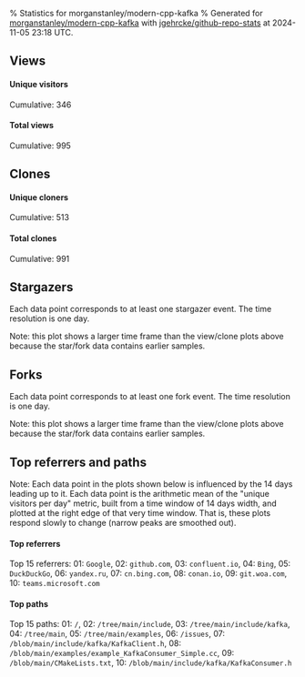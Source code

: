 % Statistics for morganstanley/modern-cpp-kafka
% Generated for [morganstanley/modern-cpp-kafka](https://github.com/morganstanley/modern-cpp-kafka) with [jgehrcke/github-repo-stats](https://github.com/jgehrcke/github-repo-stats) at 2024-11-05 23:18 UTC.


## Views

#### Unique visitors
<div id="chart_views_unique" class="full-width-chart"></div>

Cumulative: 346

#### Total views
<div id="chart_views_total" class="full-width-chart"></div>

Cumulative: 995

<div class="pagebreak-for-print"> </div>

## Clones

#### Unique cloners
<div id="chart_clones_unique" class="full-width-chart"></div>

Cumulative: 513

#### Total clones
<div id="chart_clones_total" class="full-width-chart"></div>

Cumulative: 991



<div class="pagebreak-for-print"> </div>



## Stargazers

Each data point corresponds to at least one stargazer event.
The time resolution is one day.

<div id="chart_stargazers" class="full-width-chart"></div>


Note: this plot shows a larger time frame than the view/clone plots above because the star/fork data contains earlier samples.



## Forks

Each data point corresponds to at least one fork event.
The time resolution is one day.

<div id="chart_forks" class="full-width-chart"></div>


Note: this plot shows a larger time frame than the view/clone plots above because the star/fork data contains earlier samples.



<div class="pagebreak-for-print"> </div>



## Top referrers and paths


Note: Each data point in the plots shown below is influenced by the 14 days
leading up to it. Each data point is the arithmetic mean of the "unique
visitors per day" metric, built from a time window of 14 days width, and
plotted at the right edge of that very time window. That is, these plots
respond slowly to change (narrow peaks are smoothed out).




#### Top referrers


<div id="chart_referrers_top_n_alltime" class="full-width-chart"></div>

Top 15 referrers: 01: `Google`, 02: `github.com`, 03: `confluent.io`, 04: `Bing`, 05: `DuckDuckGo`, 06: `yandex.ru`, 07: `cn.bing.com`, 08: `conan.io`, 09: `git.woa.com`, 10: `teams.microsoft.com`





#### Top paths


<div id="chart_paths_top_n_alltime" class="full-width-chart"></div>

Top 15 paths: 01: `/`, 02: `/tree/main/include`, 03: `/tree/main/include/kafka`, 04: `/tree/main`, 05: `/tree/main/examples`, 06: `/issues`, 07: `/blob/main/include/kafka/KafkaClient.h`, 08: `/blob/main/examples/example_KafkaConsumer_Simple.cc`, 09: `/blob/main/CMakeLists.txt`, 10: `/blob/main/include/kafka/KafkaConsumer.h`


<script type="text/javascript">
    vegaEmbed('#chart_views_unique', {"$schema": "https://vega.github.io/schema/vega-lite/v4.17.0.json", "config": {"arc": {"fill": "#1b1e23"}, "area": {"fill": "#1b1e23"}, "axisBottom": {"domainColor": "#a9b4c4", "gridColor": "#a9b4c4", "labelColor": "#1b1e23", "labelFont": "relative-mono-11-pitch-pro, Menlo, monospace", "tickColor": "#a9b4c4", "titleColor": "#1b1e23", "titleFont": "relative-mono-11-pitch-pro, Menlo, monospace"}, "axisLeft": {"domainColor": "#a9b4c4", "gridColor": "#a9b4c4", "labelColor": "#1b1e23", "labelFont": "relative-mono-11-pitch-pro, Menlo, monospace", "tickColor": "#a9b4c4", "titleColor": "#1b1e23", "titleFont": "relative-mono-11-pitch-pro, Menlo, monospace"}, "axisX": {"grid": false}, "axisY": {"grid": false, "labelBound": true}, "background": "#FFFFFF", "group": {"fill": "#FFFFFF"}, "header": {"fontWeight": 400, "labelFont": "relative-mono-11-pitch-pro, Menlo, monospace", "titleFont": "relative-mono-11-pitch-pro, Menlo, monospace"}, "legend": {"labelFont": "relative-mono-11-pitch-pro, Menlo, monospace", "symbolSize": 200, "symbolType": "circle", "titleFont": "relative-mono-11-pitch-pro, Menlo, monospace"}, "line": {"color": "#1b1e23", "stroke": "#1b1e23"}, "path": {"stroke": "#1b1e23"}, "point": {"color": "#1b1e23", "cursor": "pointer", "filled": true, "size": 20}, "range": {"category": ["#85a2f7", "#ea9755", "#7eb36a", "#f07071", "#bc85d9", "#e587b6", "#a9b4c4", "#d4c05e", "#64b9c4"]}, "style": {"bar": {"fill": "#1b1e23"}, "text": {"font": "relative-mono-11-pitch-pro, Menlo, monospace", "fontWeight": 400}}, "symbol": {"shape": "circle"}, "title": {"anchor": "start", "font": "relative-mono-11-pitch-pro, Menlo, monospace", "fontWeight": 400}, "trail": {"color": "#1b1e23", "stroke": "#1b1e23"}, "view": {"stroke": null}}, "data": {"name": "data-e8beb6ea786b2daafdf4aa85c0df4570"}, "datasets": {"data-e8beb6ea786b2daafdf4aa85c0df4570": [{"time": "2024-10-22T00:00:00+00:00", "views_total": 35, "views_unique": 9}, {"time": "2024-10-23T00:00:00+00:00", "views_total": 64, "views_unique": 26}, {"time": "2024-10-24T00:00:00+00:00", "views_total": 142, "views_unique": 39}, {"time": "2024-10-25T00:00:00+00:00", "views_total": 52, "views_unique": 25}, {"time": "2024-10-26T00:00:00+00:00", "views_total": 25, "views_unique": 11}, {"time": "2024-10-27T00:00:00+00:00", "views_total": 26, "views_unique": 13}, {"time": "2024-10-28T00:00:00+00:00", "views_total": 25, "views_unique": 18}, {"time": "2024-10-29T00:00:00+00:00", "views_total": 65, "views_unique": 28}, {"time": "2024-10-30T00:00:00+00:00", "views_total": 97, "views_unique": 35}, {"time": "2024-10-31T00:00:00+00:00", "views_total": 141, "views_unique": 33}, {"time": "2024-11-01T00:00:00+00:00", "views_total": 69, "views_unique": 19}, {"time": "2024-11-02T00:00:00+00:00", "views_total": 28, "views_unique": 11}, {"time": "2024-11-03T00:00:00+00:00", "views_total": 47, "views_unique": 12}, {"time": "2024-11-04T00:00:00+00:00", "views_total": 77, "views_unique": 27}, {"time": "2024-11-05T00:00:00+00:00", "views_total": 102, "views_unique": 40}]}, "encoding": {"tooltip": [{"field": "views_unique", "format": ".1f", "title": "views (u)", "type": "quantitative"}, {"field": "time", "format": "%B %e, %Y", "title": "date", "type": "temporal"}], "x": {"axis": {"labelAngle": 25}, "field": "time", "scale": {"domain": ["2024-10-22", "2024-11-05"]}, "timeUnit": "yearmonthdate", "title": "date", "type": "temporal"}, "y": {"axis": {}, "field": "views_unique", "scale": {"domain": [0, 44.0], "type": "linear", "zero": true}, "title": "unique views per day", "type": "quantitative"}}, "height": 200, "mark": {"point": true, "type": "line"}, "padding": 10, "width": "container"}, {"actions": false, "renderer": "svg"}).catch(console.error);
vegaEmbed('#chart_views_total', {"$schema": "https://vega.github.io/schema/vega-lite/v4.17.0.json", "config": {"arc": {"fill": "#1b1e23"}, "area": {"fill": "#1b1e23"}, "axisBottom": {"domainColor": "#a9b4c4", "gridColor": "#a9b4c4", "labelColor": "#1b1e23", "labelFont": "relative-mono-11-pitch-pro, Menlo, monospace", "tickColor": "#a9b4c4", "titleColor": "#1b1e23", "titleFont": "relative-mono-11-pitch-pro, Menlo, monospace"}, "axisLeft": {"domainColor": "#a9b4c4", "gridColor": "#a9b4c4", "labelColor": "#1b1e23", "labelFont": "relative-mono-11-pitch-pro, Menlo, monospace", "tickColor": "#a9b4c4", "titleColor": "#1b1e23", "titleFont": "relative-mono-11-pitch-pro, Menlo, monospace"}, "axisX": {"grid": false}, "axisY": {"grid": false, "labelBound": true}, "background": "#FFFFFF", "group": {"fill": "#FFFFFF"}, "header": {"fontWeight": 400, "labelFont": "relative-mono-11-pitch-pro, Menlo, monospace", "titleFont": "relative-mono-11-pitch-pro, Menlo, monospace"}, "legend": {"labelFont": "relative-mono-11-pitch-pro, Menlo, monospace", "symbolSize": 200, "symbolType": "circle", "titleFont": "relative-mono-11-pitch-pro, Menlo, monospace"}, "line": {"color": "#1b1e23", "stroke": "#1b1e23"}, "path": {"stroke": "#1b1e23"}, "point": {"color": "#1b1e23", "cursor": "pointer", "filled": true, "size": 20}, "range": {"category": ["#85a2f7", "#ea9755", "#7eb36a", "#f07071", "#bc85d9", "#e587b6", "#a9b4c4", "#d4c05e", "#64b9c4"]}, "style": {"bar": {"fill": "#1b1e23"}, "text": {"font": "relative-mono-11-pitch-pro, Menlo, monospace", "fontWeight": 400}}, "symbol": {"shape": "circle"}, "title": {"anchor": "start", "font": "relative-mono-11-pitch-pro, Menlo, monospace", "fontWeight": 400}, "trail": {"color": "#1b1e23", "stroke": "#1b1e23"}, "view": {"stroke": null}}, "data": {"name": "data-e8beb6ea786b2daafdf4aa85c0df4570"}, "datasets": {"data-e8beb6ea786b2daafdf4aa85c0df4570": [{"time": "2024-10-22T00:00:00+00:00", "views_total": 35, "views_unique": 9}, {"time": "2024-10-23T00:00:00+00:00", "views_total": 64, "views_unique": 26}, {"time": "2024-10-24T00:00:00+00:00", "views_total": 142, "views_unique": 39}, {"time": "2024-10-25T00:00:00+00:00", "views_total": 52, "views_unique": 25}, {"time": "2024-10-26T00:00:00+00:00", "views_total": 25, "views_unique": 11}, {"time": "2024-10-27T00:00:00+00:00", "views_total": 26, "views_unique": 13}, {"time": "2024-10-28T00:00:00+00:00", "views_total": 25, "views_unique": 18}, {"time": "2024-10-29T00:00:00+00:00", "views_total": 65, "views_unique": 28}, {"time": "2024-10-30T00:00:00+00:00", "views_total": 97, "views_unique": 35}, {"time": "2024-10-31T00:00:00+00:00", "views_total": 141, "views_unique": 33}, {"time": "2024-11-01T00:00:00+00:00", "views_total": 69, "views_unique": 19}, {"time": "2024-11-02T00:00:00+00:00", "views_total": 28, "views_unique": 11}, {"time": "2024-11-03T00:00:00+00:00", "views_total": 47, "views_unique": 12}, {"time": "2024-11-04T00:00:00+00:00", "views_total": 77, "views_unique": 27}, {"time": "2024-11-05T00:00:00+00:00", "views_total": 102, "views_unique": 40}]}, "encoding": {"tooltip": [{"field": "views_total", "format": ".1f", "title": "views (t)", "type": "quantitative"}, {"field": "time", "format": "%B %e, %Y", "title": "date", "type": "temporal"}], "x": {"axis": {"labelAngle": 25}, "field": "time", "scale": {"domain": ["2024-10-22", "2024-11-05"]}, "timeUnit": "yearmonthdate", "title": "date", "type": "temporal"}, "y": {"axis": {"values": [1, 10, 50, 100, 500, 1000, 5000, 10000]}, "field": "views_total", "scale": {"domain": [0, 156.20000000000002], "type": "symlog", "zero": true}, "title": "total views per day", "type": "quantitative"}}, "height": 200, "mark": {"point": true, "type": "line"}, "padding": 10, "width": "container"}, {"actions": false, "renderer": "svg"}).catch(console.error);
vegaEmbed('#chart_clones_unique', {"$schema": "https://vega.github.io/schema/vega-lite/v4.17.0.json", "config": {"arc": {"fill": "#1b1e23"}, "area": {"fill": "#1b1e23"}, "axisBottom": {"domainColor": "#a9b4c4", "gridColor": "#a9b4c4", "labelColor": "#1b1e23", "labelFont": "relative-mono-11-pitch-pro, Menlo, monospace", "tickColor": "#a9b4c4", "titleColor": "#1b1e23", "titleFont": "relative-mono-11-pitch-pro, Menlo, monospace"}, "axisLeft": {"domainColor": "#a9b4c4", "gridColor": "#a9b4c4", "labelColor": "#1b1e23", "labelFont": "relative-mono-11-pitch-pro, Menlo, monospace", "tickColor": "#a9b4c4", "titleColor": "#1b1e23", "titleFont": "relative-mono-11-pitch-pro, Menlo, monospace"}, "axisX": {"grid": false}, "axisY": {"grid": false, "labelBound": true}, "background": "#FFFFFF", "group": {"fill": "#FFFFFF"}, "header": {"fontWeight": 400, "labelFont": "relative-mono-11-pitch-pro, Menlo, monospace", "titleFont": "relative-mono-11-pitch-pro, Menlo, monospace"}, "legend": {"labelFont": "relative-mono-11-pitch-pro, Menlo, monospace", "symbolSize": 200, "symbolType": "circle", "titleFont": "relative-mono-11-pitch-pro, Menlo, monospace"}, "line": {"color": "#1b1e23", "stroke": "#1b1e23"}, "path": {"stroke": "#1b1e23"}, "point": {"color": "#1b1e23", "cursor": "pointer", "filled": true, "size": 20}, "range": {"category": ["#85a2f7", "#ea9755", "#7eb36a", "#f07071", "#bc85d9", "#e587b6", "#a9b4c4", "#d4c05e", "#64b9c4"]}, "style": {"bar": {"fill": "#1b1e23"}, "text": {"font": "relative-mono-11-pitch-pro, Menlo, monospace", "fontWeight": 400}}, "symbol": {"shape": "circle"}, "title": {"anchor": "start", "font": "relative-mono-11-pitch-pro, Menlo, monospace", "fontWeight": 400}, "trail": {"color": "#1b1e23", "stroke": "#1b1e23"}, "view": {"stroke": null}}, "data": {"name": "data-6b23489123ca4f4986d537e17ffca5e7"}, "datasets": {"data-6b23489123ca4f4986d537e17ffca5e7": [{"clones_total": 29, "clones_unique": 16, "time": "2024-10-22T00:00:00+00:00"}, {"clones_total": 87, "clones_unique": 46, "time": "2024-10-23T00:00:00+00:00"}, {"clones_total": 112, "clones_unique": 63, "time": "2024-10-24T00:00:00+00:00"}, {"clones_total": 95, "clones_unique": 50, "time": "2024-10-25T00:00:00+00:00"}, {"clones_total": 31, "clones_unique": 21, "time": "2024-10-26T00:00:00+00:00"}, {"clones_total": 37, "clones_unique": 17, "time": "2024-10-27T00:00:00+00:00"}, {"clones_total": 69, "clones_unique": 40, "time": "2024-10-28T00:00:00+00:00"}, {"clones_total": 102, "clones_unique": 48, "time": "2024-10-29T00:00:00+00:00"}, {"clones_total": 91, "clones_unique": 53, "time": "2024-10-30T00:00:00+00:00"}, {"clones_total": 52, "clones_unique": 28, "time": "2024-10-31T00:00:00+00:00"}, {"clones_total": 53, "clones_unique": 28, "time": "2024-11-01T00:00:00+00:00"}, {"clones_total": 23, "clones_unique": 15, "time": "2024-11-02T00:00:00+00:00"}, {"clones_total": 20, "clones_unique": 16, "time": "2024-11-03T00:00:00+00:00"}, {"clones_total": 98, "clones_unique": 35, "time": "2024-11-04T00:00:00+00:00"}, {"clones_total": 92, "clones_unique": 37, "time": "2024-11-05T00:00:00+00:00"}]}, "encoding": {"tooltip": [{"field": "clones_unique", "format": ".1f", "title": "clones (u)", "type": "quantitative"}, {"field": "time", "format": "%B %e, %Y", "title": "date", "type": "temporal"}], "x": {"axis": {"labelAngle": 25}, "field": "time", "scale": {"domain": ["2024-10-22", "2024-11-05"]}, "timeUnit": "yearmonthdate", "title": "date", "type": "temporal"}, "y": {"axis": {}, "field": "clones_unique", "scale": {"domain": [0, 69.30000000000001], "type": "linear", "zero": true}, "title": "unique clones per day", "type": "quantitative"}}, "height": 200, "mark": {"point": true, "type": "line"}, "padding": 10, "width": "container"}, {"actions": false, "renderer": "svg"}).catch(console.error);
vegaEmbed('#chart_clones_total', {"$schema": "https://vega.github.io/schema/vega-lite/v4.17.0.json", "config": {"arc": {"fill": "#1b1e23"}, "area": {"fill": "#1b1e23"}, "axisBottom": {"domainColor": "#a9b4c4", "gridColor": "#a9b4c4", "labelColor": "#1b1e23", "labelFont": "relative-mono-11-pitch-pro, Menlo, monospace", "tickColor": "#a9b4c4", "titleColor": "#1b1e23", "titleFont": "relative-mono-11-pitch-pro, Menlo, monospace"}, "axisLeft": {"domainColor": "#a9b4c4", "gridColor": "#a9b4c4", "labelColor": "#1b1e23", "labelFont": "relative-mono-11-pitch-pro, Menlo, monospace", "tickColor": "#a9b4c4", "titleColor": "#1b1e23", "titleFont": "relative-mono-11-pitch-pro, Menlo, monospace"}, "axisX": {"grid": false}, "axisY": {"grid": false, "labelBound": true}, "background": "#FFFFFF", "group": {"fill": "#FFFFFF"}, "header": {"fontWeight": 400, "labelFont": "relative-mono-11-pitch-pro, Menlo, monospace", "titleFont": "relative-mono-11-pitch-pro, Menlo, monospace"}, "legend": {"labelFont": "relative-mono-11-pitch-pro, Menlo, monospace", "symbolSize": 200, "symbolType": "circle", "titleFont": "relative-mono-11-pitch-pro, Menlo, monospace"}, "line": {"color": "#1b1e23", "stroke": "#1b1e23"}, "path": {"stroke": "#1b1e23"}, "point": {"color": "#1b1e23", "cursor": "pointer", "filled": true, "size": 20}, "range": {"category": ["#85a2f7", "#ea9755", "#7eb36a", "#f07071", "#bc85d9", "#e587b6", "#a9b4c4", "#d4c05e", "#64b9c4"]}, "style": {"bar": {"fill": "#1b1e23"}, "text": {"font": "relative-mono-11-pitch-pro, Menlo, monospace", "fontWeight": 400}}, "symbol": {"shape": "circle"}, "title": {"anchor": "start", "font": "relative-mono-11-pitch-pro, Menlo, monospace", "fontWeight": 400}, "trail": {"color": "#1b1e23", "stroke": "#1b1e23"}, "view": {"stroke": null}}, "data": {"name": "data-6b23489123ca4f4986d537e17ffca5e7"}, "datasets": {"data-6b23489123ca4f4986d537e17ffca5e7": [{"clones_total": 29, "clones_unique": 16, "time": "2024-10-22T00:00:00+00:00"}, {"clones_total": 87, "clones_unique": 46, "time": "2024-10-23T00:00:00+00:00"}, {"clones_total": 112, "clones_unique": 63, "time": "2024-10-24T00:00:00+00:00"}, {"clones_total": 95, "clones_unique": 50, "time": "2024-10-25T00:00:00+00:00"}, {"clones_total": 31, "clones_unique": 21, "time": "2024-10-26T00:00:00+00:00"}, {"clones_total": 37, "clones_unique": 17, "time": "2024-10-27T00:00:00+00:00"}, {"clones_total": 69, "clones_unique": 40, "time": "2024-10-28T00:00:00+00:00"}, {"clones_total": 102, "clones_unique": 48, "time": "2024-10-29T00:00:00+00:00"}, {"clones_total": 91, "clones_unique": 53, "time": "2024-10-30T00:00:00+00:00"}, {"clones_total": 52, "clones_unique": 28, "time": "2024-10-31T00:00:00+00:00"}, {"clones_total": 53, "clones_unique": 28, "time": "2024-11-01T00:00:00+00:00"}, {"clones_total": 23, "clones_unique": 15, "time": "2024-11-02T00:00:00+00:00"}, {"clones_total": 20, "clones_unique": 16, "time": "2024-11-03T00:00:00+00:00"}, {"clones_total": 98, "clones_unique": 35, "time": "2024-11-04T00:00:00+00:00"}, {"clones_total": 92, "clones_unique": 37, "time": "2024-11-05T00:00:00+00:00"}]}, "encoding": {"tooltip": [{"field": "clones_total", "format": ".1f", "title": "clones (t)", "type": "quantitative"}, {"field": "time", "format": "%B %e, %Y", "title": "date", "type": "temporal"}], "x": {"axis": {"labelAngle": 25}, "field": "time", "scale": {"domain": ["2024-10-22", "2024-11-05"]}, "timeUnit": "yearmonthdate", "title": "date", "type": "temporal"}, "y": {"axis": {}, "field": "clones_total", "scale": {"domain": [0, 123.20000000000002], "type": "linear", "zero": true}, "title": "total clones per day", "type": "quantitative"}}, "height": 200, "mark": {"point": true, "type": "line"}, "padding": 10, "width": "container"}, {"actions": false, "renderer": "svg"}).catch(console.error);
vegaEmbed('#chart_stargazers', {"$schema": "https://vega.github.io/schema/vega-lite/v4.17.0.json", "config": {"arc": {"fill": "#1b1e23"}, "area": {"fill": "#1b1e23"}, "axisBottom": {"domainColor": "#a9b4c4", "gridColor": "#a9b4c4", "labelColor": "#1b1e23", "labelFont": "relative-mono-11-pitch-pro, Menlo, monospace", "tickColor": "#a9b4c4", "titleColor": "#1b1e23", "titleFont": "relative-mono-11-pitch-pro, Menlo, monospace"}, "axisLeft": {"domainColor": "#a9b4c4", "gridColor": "#a9b4c4", "labelColor": "#1b1e23", "labelFont": "relative-mono-11-pitch-pro, Menlo, monospace", "tickColor": "#a9b4c4", "titleColor": "#1b1e23", "titleFont": "relative-mono-11-pitch-pro, Menlo, monospace"}, "axisX": {"grid": false}, "axisY": {"grid": false}, "background": "#FFFFFF", "group": {"fill": "#FFFFFF"}, "header": {"fontWeight": 400, "labelFont": "relative-mono-11-pitch-pro, Menlo, monospace", "titleFont": "relative-mono-11-pitch-pro, Menlo, monospace"}, "legend": {"labelFont": "relative-mono-11-pitch-pro, Menlo, monospace", "symbolSize": 200, "symbolType": "circle", "titleFont": "relative-mono-11-pitch-pro, Menlo, monospace"}, "line": {"color": "#1b1e23", "stroke": "#1b1e23"}, "path": {"stroke": "#1b1e23"}, "point": {"color": "#1b1e23", "cursor": "pointer", "filled": true, "size": 50}, "range": {"category": ["#85a2f7", "#ea9755", "#7eb36a", "#f07071", "#bc85d9", "#e587b6", "#a9b4c4", "#d4c05e", "#64b9c4"]}, "style": {"bar": {"fill": "#1b1e23"}, "text": {"font": "relative-mono-11-pitch-pro, Menlo, monospace", "fontWeight": 400}}, "symbol": {"shape": "circle"}, "title": {"anchor": "start", "font": "relative-mono-11-pitch-pro, Menlo, monospace", "fontWeight": 400}, "trail": {"color": "#1b1e23", "stroke": "#1b1e23"}, "view": {"stroke": null}}, "data": {"name": "data-6931bad01dd96b10a46444fb8e317f35"}, "datasets": {"data-6931bad01dd96b10a46444fb8e317f35": [{"stars_cumulative": 1.0, "time": "2020-09-23T00:00:00+00:00"}, {"stars_cumulative": 16.0, "time": "2020-10-22T22:00:00+00:00"}, {"stars_cumulative": 18.0, "time": "2020-11-06T21:00:00+00:00"}, {"stars_cumulative": 19.0, "time": "2020-11-21T20:00:00+00:00"}, {"stars_cumulative": 21.0, "time": "2020-12-06T19:00:00+00:00"}, {"stars_cumulative": 23.0, "time": "2020-12-21T18:00:00+00:00"}, {"stars_cumulative": 27.0, "time": "2021-01-05T17:00:00+00:00"}, {"stars_cumulative": 30.0, "time": "2021-01-20T16:00:00+00:00"}, {"stars_cumulative": 35.0, "time": "2021-02-19T14:00:00+00:00"}, {"stars_cumulative": 36.0, "time": "2021-03-06T13:00:00+00:00"}, {"stars_cumulative": 37.0, "time": "2021-03-21T12:00:00+00:00"}, {"stars_cumulative": 41.0, "time": "2021-04-05T11:00:00+00:00"}, {"stars_cumulative": 47.0, "time": "2021-04-20T10:00:00+00:00"}, {"stars_cumulative": 57.0, "time": "2021-05-05T09:00:00+00:00"}, {"stars_cumulative": 62.0, "time": "2021-05-20T08:00:00+00:00"}, {"stars_cumulative": 72.0, "time": "2021-06-04T07:00:00+00:00"}, {"stars_cumulative": 77.0, "time": "2021-06-19T06:00:00+00:00"}, {"stars_cumulative": 83.0, "time": "2021-07-04T05:00:00+00:00"}, {"stars_cumulative": 89.0, "time": "2021-07-19T04:00:00+00:00"}, {"stars_cumulative": 91.0, "time": "2021-08-03T03:00:00+00:00"}, {"stars_cumulative": 97.0, "time": "2021-08-18T02:00:00+00:00"}, {"stars_cumulative": 102.0, "time": "2021-09-02T01:00:00+00:00"}, {"stars_cumulative": 107.0, "time": "2021-09-17T00:00:00+00:00"}, {"stars_cumulative": 110.0, "time": "2021-10-01T23:00:00+00:00"}, {"stars_cumulative": 115.0, "time": "2021-10-16T22:00:00+00:00"}, {"stars_cumulative": 120.0, "time": "2021-10-31T21:00:00+00:00"}, {"stars_cumulative": 125.0, "time": "2021-11-15T20:00:00+00:00"}, {"stars_cumulative": 129.0, "time": "2021-11-30T19:00:00+00:00"}, {"stars_cumulative": 137.0, "time": "2021-12-15T18:00:00+00:00"}, {"stars_cumulative": 141.0, "time": "2021-12-30T17:00:00+00:00"}, {"stars_cumulative": 143.0, "time": "2022-01-14T16:00:00+00:00"}, {"stars_cumulative": 146.0, "time": "2022-01-29T15:00:00+00:00"}, {"stars_cumulative": 154.0, "time": "2022-02-13T14:00:00+00:00"}, {"stars_cumulative": 159.0, "time": "2022-02-28T13:00:00+00:00"}, {"stars_cumulative": 163.0, "time": "2022-03-15T12:00:00+00:00"}, {"stars_cumulative": 166.0, "time": "2022-03-30T11:00:00+00:00"}, {"stars_cumulative": 167.0, "time": "2022-04-14T10:00:00+00:00"}, {"stars_cumulative": 171.0, "time": "2022-04-29T09:00:00+00:00"}, {"stars_cumulative": 177.0, "time": "2022-05-14T08:00:00+00:00"}, {"stars_cumulative": 183.0, "time": "2022-05-29T07:00:00+00:00"}, {"stars_cumulative": 185.0, "time": "2022-06-13T06:00:00+00:00"}, {"stars_cumulative": 191.0, "time": "2022-06-28T05:00:00+00:00"}, {"stars_cumulative": 195.0, "time": "2022-07-13T04:00:00+00:00"}, {"stars_cumulative": 198.0, "time": "2022-07-28T03:00:00+00:00"}, {"stars_cumulative": 203.0, "time": "2022-08-12T02:00:00+00:00"}, {"stars_cumulative": 205.0, "time": "2022-08-27T01:00:00+00:00"}, {"stars_cumulative": 206.0, "time": "2022-09-11T00:00:00+00:00"}, {"stars_cumulative": 208.0, "time": "2022-09-25T23:00:00+00:00"}, {"stars_cumulative": 210.0, "time": "2022-10-10T22:00:00+00:00"}, {"stars_cumulative": 212.0, "time": "2022-10-25T21:00:00+00:00"}, {"stars_cumulative": 217.0, "time": "2022-11-09T20:00:00+00:00"}, {"stars_cumulative": 225.0, "time": "2022-11-24T19:00:00+00:00"}, {"stars_cumulative": 228.0, "time": "2022-12-09T18:00:00+00:00"}, {"stars_cumulative": 229.0, "time": "2022-12-24T17:00:00+00:00"}, {"stars_cumulative": 234.0, "time": "2023-01-08T16:00:00+00:00"}, {"stars_cumulative": 239.0, "time": "2023-01-23T15:00:00+00:00"}, {"stars_cumulative": 243.0, "time": "2023-02-07T14:00:00+00:00"}, {"stars_cumulative": 244.0, "time": "2023-02-22T13:00:00+00:00"}, {"stars_cumulative": 248.0, "time": "2023-03-09T12:00:00+00:00"}, {"stars_cumulative": 253.0, "time": "2023-04-08T10:00:00+00:00"}, {"stars_cumulative": 255.0, "time": "2023-04-23T09:00:00+00:00"}, {"stars_cumulative": 258.0, "time": "2023-05-08T08:00:00+00:00"}, {"stars_cumulative": 259.0, "time": "2023-05-23T07:00:00+00:00"}, {"stars_cumulative": 264.0, "time": "2023-06-07T06:00:00+00:00"}, {"stars_cumulative": 268.0, "time": "2023-06-22T05:00:00+00:00"}, {"stars_cumulative": 273.0, "time": "2023-07-07T04:00:00+00:00"}, {"stars_cumulative": 275.0, "time": "2023-07-22T03:00:00+00:00"}, {"stars_cumulative": 278.0, "time": "2023-08-06T02:00:00+00:00"}, {"stars_cumulative": 280.0, "time": "2023-08-21T01:00:00+00:00"}, {"stars_cumulative": 282.0, "time": "2023-09-05T00:00:00+00:00"}, {"stars_cumulative": 285.0, "time": "2023-09-19T23:00:00+00:00"}, {"stars_cumulative": 288.0, "time": "2023-10-04T22:00:00+00:00"}, {"stars_cumulative": 290.0, "time": "2023-10-19T21:00:00+00:00"}, {"stars_cumulative": 292.0, "time": "2023-11-03T20:00:00+00:00"}, {"stars_cumulative": 294.0, "time": "2023-11-18T19:00:00+00:00"}, {"stars_cumulative": 297.0, "time": "2023-12-03T18:00:00+00:00"}, {"stars_cumulative": 298.0, "time": "2023-12-18T17:00:00+00:00"}, {"stars_cumulative": 299.0, "time": "2024-01-02T16:00:00+00:00"}, {"stars_cumulative": 302.0, "time": "2024-01-17T15:00:00+00:00"}, {"stars_cumulative": 303.0, "time": "2024-02-01T14:00:00+00:00"}, {"stars_cumulative": 307.0, "time": "2024-02-16T13:00:00+00:00"}, {"stars_cumulative": 312.0, "time": "2024-03-02T12:00:00+00:00"}, {"stars_cumulative": 313.0, "time": "2024-03-17T11:00:00+00:00"}, {"stars_cumulative": 315.0, "time": "2024-04-01T10:00:00+00:00"}, {"stars_cumulative": 318.0, "time": "2024-04-16T09:00:00+00:00"}, {"stars_cumulative": 319.0, "time": "2024-05-01T08:00:00+00:00"}, {"stars_cumulative": 321.0, "time": "2024-05-16T07:00:00+00:00"}, {"stars_cumulative": 325.0, "time": "2024-05-31T06:00:00+00:00"}, {"stars_cumulative": 327.0, "time": "2024-06-15T05:00:00+00:00"}, {"stars_cumulative": 330.0, "time": "2024-06-30T04:00:00+00:00"}, {"stars_cumulative": 332.0, "time": "2024-07-15T03:00:00+00:00"}, {"stars_cumulative": 334.0, "time": "2024-07-30T02:00:00+00:00"}, {"stars_cumulative": 343.0, "time": "2024-08-14T01:00:00+00:00"}, {"stars_cumulative": 346.0, "time": "2024-09-12T23:00:00+00:00"}, {"stars_cumulative": 349.0, "time": "2024-09-27T22:00:00+00:00"}, {"stars_cumulative": 353.0, "time": "2024-10-12T21:00:00+00:00"}, {"stars_cumulative": 356.0, "time": "2024-10-27T20:00:00+00:00"}]}, "encoding": {"tooltip": [{"field": "stars_cumulative", "format": "d", "title": "stars", "type": "quantitative"}, {"field": "time", "format": "%B %e, %Y", "title": "date", "type": "temporal"}], "x": {"axis": {"labelAngle": 25}, "field": "time", "scale": {"domain": ["2020-09-23", "2024-11-05"]}, "timeUnit": "yearmonthdate", "title": "date", "type": "temporal"}, "y": {"field": "stars_cumulative", "scale": {"domain": [0, 391.6], "zero": true}, "title": "stargazer count (cumulative)", "type": "quantitative"}}, "height": 300, "mark": {"point": true, "type": "line"}, "padding": 10, "width": "container"}, {"actions": false, "renderer": "svg"}).catch(console.error);
vegaEmbed('#chart_forks', {"$schema": "https://vega.github.io/schema/vega-lite/v4.17.0.json", "config": {"arc": {"fill": "#1b1e23"}, "area": {"fill": "#1b1e23"}, "axisBottom": {"domainColor": "#a9b4c4", "gridColor": "#a9b4c4", "labelColor": "#1b1e23", "labelFont": "relative-mono-11-pitch-pro, Menlo, monospace", "tickColor": "#a9b4c4", "titleColor": "#1b1e23", "titleFont": "relative-mono-11-pitch-pro, Menlo, monospace"}, "axisLeft": {"domainColor": "#a9b4c4", "gridColor": "#a9b4c4", "labelColor": "#1b1e23", "labelFont": "relative-mono-11-pitch-pro, Menlo, monospace", "tickColor": "#a9b4c4", "titleColor": "#1b1e23", "titleFont": "relative-mono-11-pitch-pro, Menlo, monospace"}, "axisX": {"grid": false}, "axisY": {"grid": false}, "background": "#FFFFFF", "group": {"fill": "#FFFFFF"}, "header": {"fontWeight": 400, "labelFont": "relative-mono-11-pitch-pro, Menlo, monospace", "titleFont": "relative-mono-11-pitch-pro, Menlo, monospace"}, "legend": {"labelFont": "relative-mono-11-pitch-pro, Menlo, monospace", "symbolSize": 200, "symbolType": "circle", "titleFont": "relative-mono-11-pitch-pro, Menlo, monospace"}, "line": {"color": "#1b1e23", "stroke": "#1b1e23"}, "path": {"stroke": "#1b1e23"}, "point": {"color": "#1b1e23", "cursor": "pointer", "filled": true, "size": 50}, "range": {"category": ["#85a2f7", "#ea9755", "#7eb36a", "#f07071", "#bc85d9", "#e587b6", "#a9b4c4", "#d4c05e", "#64b9c4"]}, "style": {"bar": {"fill": "#1b1e23"}, "text": {"font": "relative-mono-11-pitch-pro, Menlo, monospace", "fontWeight": 400}}, "symbol": {"shape": "circle"}, "title": {"anchor": "start", "font": "relative-mono-11-pitch-pro, Menlo, monospace", "fontWeight": 400}, "trail": {"color": "#1b1e23", "stroke": "#1b1e23"}, "view": {"stroke": null}}, "data": {"name": "data-53d65752545bb211fca2625c15496adc"}, "datasets": {"data-53d65752545bb211fca2625c15496adc": [{"forks_cumulative": 1.0, "time": "2020-09-24T00:00:00+00:00"}, {"forks_cumulative": 2.0, "time": "2020-10-08T18:00:00+00:00"}, {"forks_cumulative": 5.0, "time": "2020-10-23T12:00:00+00:00"}, {"forks_cumulative": 7.0, "time": "2020-12-06T18:00:00+00:00"}, {"forks_cumulative": 8.0, "time": "2021-02-03T18:00:00+00:00"}, {"forks_cumulative": 12.0, "time": "2021-02-18T12:00:00+00:00"}, {"forks_cumulative": 13.0, "time": "2021-04-03T18:00:00+00:00"}, {"forks_cumulative": 15.0, "time": "2021-04-18T12:00:00+00:00"}, {"forks_cumulative": 16.0, "time": "2021-05-03T06:00:00+00:00"}, {"forks_cumulative": 17.0, "time": "2021-05-18T00:00:00+00:00"}, {"forks_cumulative": 18.0, "time": "2021-06-01T18:00:00+00:00"}, {"forks_cumulative": 21.0, "time": "2021-06-16T12:00:00+00:00"}, {"forks_cumulative": 23.0, "time": "2021-07-01T06:00:00+00:00"}, {"forks_cumulative": 26.0, "time": "2021-07-16T00:00:00+00:00"}, {"forks_cumulative": 28.0, "time": "2021-08-14T12:00:00+00:00"}, {"forks_cumulative": 31.0, "time": "2021-09-13T00:00:00+00:00"}, {"forks_cumulative": 33.0, "time": "2021-09-27T18:00:00+00:00"}, {"forks_cumulative": 34.0, "time": "2021-10-27T06:00:00+00:00"}, {"forks_cumulative": 35.0, "time": "2021-11-11T00:00:00+00:00"}, {"forks_cumulative": 36.0, "time": "2021-12-25T06:00:00+00:00"}, {"forks_cumulative": 38.0, "time": "2022-01-09T00:00:00+00:00"}, {"forks_cumulative": 39.0, "time": "2022-01-23T18:00:00+00:00"}, {"forks_cumulative": 42.0, "time": "2022-02-22T06:00:00+00:00"}, {"forks_cumulative": 45.0, "time": "2022-03-09T00:00:00+00:00"}, {"forks_cumulative": 46.0, "time": "2022-03-23T18:00:00+00:00"}, {"forks_cumulative": 47.0, "time": "2022-04-07T12:00:00+00:00"}, {"forks_cumulative": 50.0, "time": "2022-04-22T06:00:00+00:00"}, {"forks_cumulative": 51.0, "time": "2022-05-07T00:00:00+00:00"}, {"forks_cumulative": 52.0, "time": "2022-07-05T00:00:00+00:00"}, {"forks_cumulative": 53.0, "time": "2022-07-19T18:00:00+00:00"}, {"forks_cumulative": 54.0, "time": "2022-08-03T12:00:00+00:00"}, {"forks_cumulative": 55.0, "time": "2022-09-02T00:00:00+00:00"}, {"forks_cumulative": 58.0, "time": "2022-09-16T18:00:00+00:00"}, {"forks_cumulative": 59.0, "time": "2022-10-01T12:00:00+00:00"}, {"forks_cumulative": 62.0, "time": "2022-10-16T06:00:00+00:00"}, {"forks_cumulative": 63.0, "time": "2022-10-31T00:00:00+00:00"}, {"forks_cumulative": 65.0, "time": "2022-11-14T18:00:00+00:00"}, {"forks_cumulative": 67.0, "time": "2022-11-29T12:00:00+00:00"}, {"forks_cumulative": 68.0, "time": "2023-01-27T12:00:00+00:00"}, {"forks_cumulative": 69.0, "time": "2023-02-26T00:00:00+00:00"}, {"forks_cumulative": 71.0, "time": "2023-03-27T12:00:00+00:00"}, {"forks_cumulative": 72.0, "time": "2023-06-09T06:00:00+00:00"}, {"forks_cumulative": 73.0, "time": "2023-06-24T00:00:00+00:00"}, {"forks_cumulative": 74.0, "time": "2023-07-08T18:00:00+00:00"}, {"forks_cumulative": 76.0, "time": "2023-08-22T00:00:00+00:00"}, {"forks_cumulative": 77.0, "time": "2023-09-20T12:00:00+00:00"}, {"forks_cumulative": 78.0, "time": "2023-12-18T00:00:00+00:00"}, {"forks_cumulative": 80.0, "time": "2024-01-01T18:00:00+00:00"}, {"forks_cumulative": 81.0, "time": "2024-01-31T06:00:00+00:00"}, {"forks_cumulative": 82.0, "time": "2024-03-15T12:00:00+00:00"}, {"forks_cumulative": 83.0, "time": "2024-05-28T06:00:00+00:00"}, {"forks_cumulative": 84.0, "time": "2024-07-26T06:00:00+00:00"}, {"forks_cumulative": 85.0, "time": "2024-08-24T18:00:00+00:00"}, {"forks_cumulative": 87.0, "time": "2024-09-23T06:00:00+00:00"}, {"forks_cumulative": 88.0, "time": "2024-10-08T00:00:00+00:00"}]}, "encoding": {"tooltip": [{"field": "forks_cumulative", "format": "d", "title": "forks", "type": "quantitative"}, {"field": "time", "format": "%B %e, %Y", "title": "date", "type": "temporal"}], "x": {"axis": {"labelAngle": 25}, "field": "time", "scale": {"domain": ["2020-09-23", "2024-11-05"]}, "timeUnit": "yearmonthdate", "title": "date", "type": "temporal"}, "y": {"field": "forks_cumulative", "scale": {"domain": [0, 96.80000000000001], "zero": true}, "title": "fork count (cumulative)", "type": "quantitative"}}, "height": 300, "mark": {"point": true, "type": "line"}, "padding": 10, "width": "container"}, {"actions": false, "renderer": "svg"}).catch(console.error);
vegaEmbed('#chart_referrers_top_n_alltime', {"$schema": "https://vega.github.io/schema/vega-lite/v4.17.0.json", "config": {"arc": {"fill": "#1b1e23"}, "area": {"fill": "#1b1e23"}, "axisBottom": {"domainColor": "#a9b4c4", "gridColor": "#a9b4c4", "labelColor": "#1b1e23", "labelFont": "relative-mono-11-pitch-pro, Menlo, monospace", "tickColor": "#a9b4c4", "titleColor": "#1b1e23", "titleFont": "relative-mono-11-pitch-pro, Menlo, monospace"}, "axisLeft": {"domainColor": "#a9b4c4", "gridColor": "#a9b4c4", "labelColor": "#1b1e23", "labelFont": "relative-mono-11-pitch-pro, Menlo, monospace", "tickColor": "#a9b4c4", "titleColor": "#1b1e23", "titleFont": "relative-mono-11-pitch-pro, Menlo, monospace"}, "axisX": {"grid": false}, "axisY": {"grid": false}, "background": "#FFFFFF", "group": {"fill": "#FFFFFF"}, "header": {"fontWeight": 400, "labelFont": "relative-mono-11-pitch-pro, Menlo, monospace", "titleFont": "relative-mono-11-pitch-pro, Menlo, monospace"}, "legend": {"labelFont": "relative-mono-11-pitch-pro, Menlo, monospace", "symbolSize": 200, "symbolType": "circle", "titleFont": "relative-mono-11-pitch-pro, Menlo, monospace"}, "line": {"color": "#1b1e23", "stroke": "#1b1e23"}, "path": {"stroke": "#1b1e23"}, "point": {"color": "#1b1e23", "cursor": "pointer", "filled": true, "size": 30}, "range": {"category": ["#85a2f7", "#ea9755", "#7eb36a", "#f07071", "#bc85d9", "#e587b6", "#a9b4c4", "#d4c05e", "#64b9c4"]}, "style": {"bar": {"fill": "#1b1e23"}, "text": {"font": "relative-mono-11-pitch-pro, Menlo, monospace", "fontWeight": 400}}, "symbol": {"shape": "circle"}, "title": {"anchor": "start", "font": "relative-mono-11-pitch-pro, Menlo, monospace", "fontWeight": 400}, "trail": {"color": "#1b1e23", "stroke": "#1b1e23"}, "view": {"stroke": null}}, "data": {"name": "data-b08353b007f837131282d458de1ff460"}, "datasets": {"data-b08353b007f837131282d458de1ff460": [{"referrer": "Google", "time": "2024-11-05T00:00:00+00:00", "views_unique": 108, "views_unique_norm": 7.714285714285714}, {"referrer": "github.com", "time": "2024-11-05T00:00:00+00:00", "views_unique": 33, "views_unique_norm": 2.357142857142857}, {"referrer": "confluent.io", "time": "2024-11-05T00:00:00+00:00", "views_unique": 13, "views_unique_norm": 0.9285714285714286}, {"referrer": "Bing", "time": "2024-11-05T00:00:00+00:00", "views_unique": 12, "views_unique_norm": 0.8571428571428571}, {"referrer": "DuckDuckGo", "time": "2024-11-05T00:00:00+00:00", "views_unique": 8, "views_unique_norm": 0.5714285714285714}, {"referrer": "yandex.ru", "time": "2024-11-05T00:00:00+00:00", "views_unique": 6, "views_unique_norm": 0.42857142857142855}, {"referrer": "cn.bing.com", "time": "2024-11-05T00:00:00+00:00", "views_unique": 4, "views_unique_norm": 0.2857142857142857}]}, "encoding": {"color": {"field": "referrer", "legend": {"direction": "vertical", "orient": "top", "title": "Legend:"}, "sort": {"field": "order"}, "type": "nominal"}, "tooltip": [{"field": "referrer", "type": "nominal"}, {"field": "views_unique_norm", "format": ".2f", "title": "views (14d mean)", "type": "quantitative"}, {"field": "time", "format": "%B %e, %Y", "title": "date", "type": "temporal"}], "x": {"axis": {"labelAngle": 25}, "field": "time", "scale": {"domain": ["2024-10-22", "2024-11-05"]}, "timeUnit": "yearmonthdate", "title": "date", "type": "temporal"}, "y": {"field": "views_unique_norm", "scale": {"domain": [0, 8.485714285714286], "type": "linear", "zero": true}, "title": "unique visitors per day (mean from last 14 days)", "type": "quantitative"}}, "height": 300, "mark": {"point": true, "type": "line"}, "padding": 10, "width": "container"}, {"actions": false, "renderer": "svg"}).catch(console.error);
vegaEmbed('#chart_paths_top_n_alltime', {"$schema": "https://vega.github.io/schema/vega-lite/v4.17.0.json", "config": {"arc": {"fill": "#1b1e23"}, "area": {"fill": "#1b1e23"}, "axisBottom": {"domainColor": "#a9b4c4", "gridColor": "#a9b4c4", "labelColor": "#1b1e23", "labelFont": "relative-mono-11-pitch-pro, Menlo, monospace", "tickColor": "#a9b4c4", "titleColor": "#1b1e23", "titleFont": "relative-mono-11-pitch-pro, Menlo, monospace"}, "axisLeft": {"domainColor": "#a9b4c4", "gridColor": "#a9b4c4", "labelColor": "#1b1e23", "labelFont": "relative-mono-11-pitch-pro, Menlo, monospace", "tickColor": "#a9b4c4", "titleColor": "#1b1e23", "titleFont": "relative-mono-11-pitch-pro, Menlo, monospace"}, "axisX": {"grid": false}, "axisY": {"grid": false}, "background": "#FFFFFF", "group": {"fill": "#FFFFFF"}, "header": {"fontWeight": 400, "labelFont": "relative-mono-11-pitch-pro, Menlo, monospace", "titleFont": "relative-mono-11-pitch-pro, Menlo, monospace"}, "legend": {"labelFont": "relative-mono-11-pitch-pro, Menlo, monospace", "symbolSize": 200, "symbolType": "circle", "titleFont": "relative-mono-11-pitch-pro, Menlo, monospace"}, "line": {"color": "#1b1e23", "stroke": "#1b1e23"}, "path": {"stroke": "#1b1e23"}, "point": {"color": "#1b1e23", "cursor": "pointer", "filled": true, "size": 30}, "range": {"category": ["#85a2f7", "#ea9755", "#7eb36a", "#f07071", "#bc85d9", "#e587b6", "#a9b4c4", "#d4c05e", "#64b9c4"]}, "style": {"bar": {"fill": "#1b1e23"}, "text": {"font": "relative-mono-11-pitch-pro, Menlo, monospace", "fontWeight": 400}}, "symbol": {"shape": "circle"}, "title": {"anchor": "start", "font": "relative-mono-11-pitch-pro, Menlo, monospace", "fontWeight": 400}, "trail": {"color": "#1b1e23", "stroke": "#1b1e23"}, "view": {"stroke": null}}, "data": {"name": "data-c3ad6e0e0f359d983115c85955a7c62e"}, "datasets": {"data-c3ad6e0e0f359d983115c85955a7c62e": [{"path": "/", "time": "2024-11-05T00:00:00+00:00", "views_unique": 216, "views_unique_norm": 15.428571428571429}, {"path": "/tree/main/include", "time": "2024-11-05T00:00:00+00:00", "views_unique": 26, "views_unique_norm": 1.8571428571428572}, {"path": "/tree/main/include/kafka", "time": "2024-11-05T00:00:00+00:00", "views_unique": 26, "views_unique_norm": 1.8571428571428572}, {"path": "/tree/main", "time": "2024-11-05T00:00:00+00:00", "views_unique": 21, "views_unique_norm": 1.5}, {"path": "/tree/main/examples", "time": "2024-11-05T00:00:00+00:00", "views_unique": 21, "views_unique_norm": 1.5}, {"path": "/issues", "time": "2024-11-05T00:00:00+00:00", "views_unique": 13, "views_unique_norm": 0.9285714285714286}, {"path": "/blob/main/include/kafka/KafkaClient.h", "time": "2024-11-05T00:00:00+00:00", "views_unique": 10, "views_unique_norm": 0.7142857142857143}]}, "encoding": {"color": {"field": "path", "legend": {"direction": "vertical", "orient": "top", "title": "Legend:"}, "sort": {"field": "order"}, "type": "nominal"}, "tooltip": [{"field": "path", "type": "nominal"}, {"field": "views_unique_norm", "format": ".2f", "title": "views (14d mean)", "type": "quantitative"}, {"field": "time", "format": "%B %e, %Y", "title": "date", "type": "temporal"}], "x": {"axis": {"labelAngle": 25}, "field": "time", "scale": {"domain": ["2024-10-22", "2024-11-05"]}, "timeUnit": "yearmonthdate", "title": "date", "type": "temporal"}, "y": {"field": "views_unique_norm", "scale": {"domain": [0, 16.97142857142857], "type": "symlog", "zero": true}, "title": "unique visitors per day (mean from last 14 days)", "type": "quantitative"}}, "height": 300, "mark": {"point": true, "type": "line"}, "padding": 10, "width": "container"}, {"actions": false, "renderer": "svg"}).catch(console.error);
    </script>